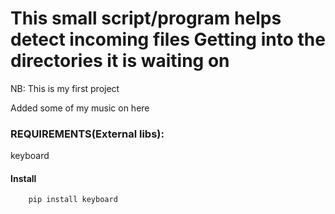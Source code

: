 # This small script/program helps detect incoming files Getting into the directories it is waiting on

NB: This is my first project

Added some of my music on here

### REQUIREMENTS(External libs):
   keyboard
   #### Install
        pip install keyboard
